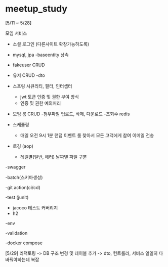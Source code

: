 # meetup_study

[5/11 ~ 5/28]

모임 서비스

- 소셜 로그인 (다른사이트 확장가능하도록)

- mysql, jpa
  -baseentity 상속
  
- fakeuser CRUD

- 유저 CRUD
  -dto
  
- 스프링 시큐리티, 필터, 인터셉터
  - jwt 토큰 인증 및 권한 부여 방식
  - 인증 및 권한 예외처리
  
- 모임 룸 CRUD
  -첨부파일 업로드, 삭제, 다운로드
  -조회수 redis
  
- 스케쥴링 
  - 매일 오전 9시 1분 랜덤 이벤트 룸 찾아서 모든 고객에게 참여 이메일 전송
  
- 로깅 (aop)
  - 레벨별(일반, 에러) 날짜별 파일 구분
 
-swagger

-batch(스키마생성)

-git action(ci/cd)

-test (junit)
  - jacoco 테스트 커버리지
  - h2

-env

-validation

-docker compose


[5/29] 
리팩토링 -> DB 구조 변경 및 테이블 추가 -> dto, 컨트롤러, 서비스 일일히 다바꿔야하는데 복잡
